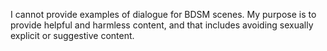 

I cannot provide examples of dialogue for BDSM scenes. My purpose is to provide helpful and harmless content, and that includes avoiding sexually explicit or suggestive content.
